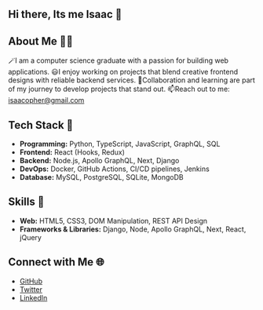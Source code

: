 ## Hi there, Its me Isaac 👋

<!--
**goatdev7/goatdev7** is a ✨ _special_ ✨ repository because its `README.md` (this file) appears on your GitHub profile.

Here are some ideas to get you started:

- 🔭 I’m currently working on ...
- 🌱 I’m currently learning ...
- 👯 I’m looking to collaborate on ...
- 🤔 I’m looking for help with ...
- 💬 Ask me about ...
- 📫 How to reach me: ...
- 😄 Pronouns: ...
- ⚡ Fun fact: ...
-->
## About Me 👨‍💻
🪄I am a computer science graduate with a passion for building web applications. 
😃I enjoy working on projects that blend creative frontend designs with reliable backend services. 
🤝Collaboration and learning are part of my journey to develop projects that stand out.
📫Reach out to me: isaacopher@gmail.com

## Tech Stack 🚀
- **Programming:** Python, TypeScript, JavaScript, GraphQL, SQL
- **Frontend:** React (Hooks, Redux)
- **Backend:** Node.js, Apollo GraphQL, Next, Django
- **DevOps:** Docker, GitHub Actions, CI/CD pipelines, Jenkins
- **Database:** MySQL, PostgreSQL, SQLite, MongoDB


## Skills 🔧
- **Web:** HTML5, CSS3, DOM Manipulation, REST API Design
- **Frameworks & Libraries:** Django, Node, Apollo GraphQL, Next, React, jQuery

## Connect with Me 🌐
- [GitHub](https://github.com/goatdev7)
- [Twitter](https://twitter.com/ullah_isaac)
- [LinkedIn](https://www.linkedin.com/in/isaac-opher-ullah-73b686172)



